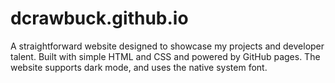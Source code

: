 # dcrawbuck.github.io
A straightforward website designed to showcase my projects and developer talent. Built with simple HTML and CSS and powered by GitHub pages. The website supports dark mode, and uses the native system font.
